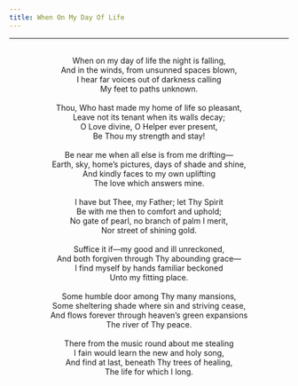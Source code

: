 ```yaml
---
title: When On My Day Of Life
---
```


---
<center>
<br/>
When on my day of life the night is falling,<br/>
And in the winds, from unsunned spaces blown,<br/>
I hear far voices out of darkness calling<br/>
My feet to paths unknown.<br/>
<br/>
Thou, Who hast made my home of life so pleasant,<br/>
Leave not its tenant when its walls decay;<br/>
O Love divine, O Helper ever present,<br/>
Be Thou my strength and stay!<br/>
<br/>
Be near me when all else is from me drifting—<br/>
Earth, sky, home’s pictures, days of shade and shine,<br/>
And kindly faces to my own uplifting<br/>
The love which answers mine.<br/>
<br/>
I have but Thee, my Father; let Thy Spirit<br/>
Be with me then to comfort and uphold;<br/>
No gate of pearl, no branch of palm I merit,<br/>
Nor street of shining gold.<br/>
<br/>
Suffice it if—my good and ill unreckoned,<br/>
And both forgiven through Thy abounding grace—<br/>
I find myself by hands familiar beckoned<br/>
Unto my fitting place.<br/>
<br/>
Some humble door among Thy many mansions,<br/>
Some sheltering shade where sin and striving cease,<br/>
And flows forever through heaven’s green expansions<br/>
The river of Thy peace.<br/>
<br/>
There from the music round about me stealing<br/>
I fain would learn the new and holy song,<br/>
And find at last, beneath Thy trees of healing,<br/>
The life for which I long.<br/>

</center>